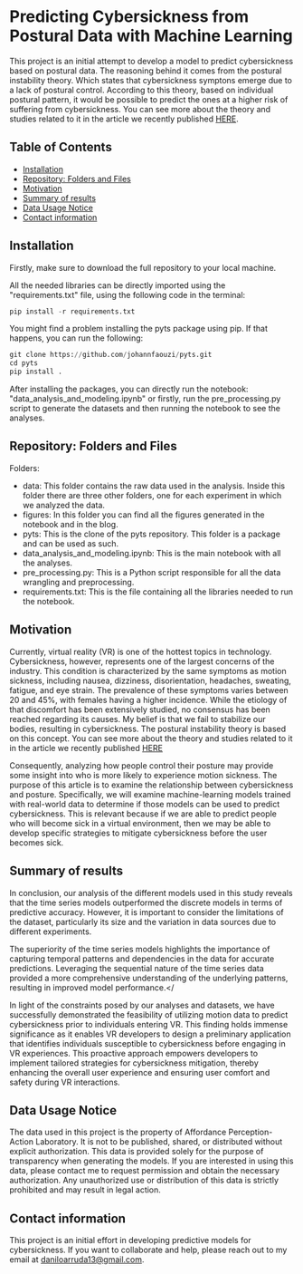 
# Predicting Cybersickness from Postural Data with Machine Learning <!-- omit in toc -->
 This project is an initial attempt to develop a model to predict cybersickness based on postural data. The reasoning behind it comes from the postural instability theory. Which states that cybersickness symptons emerge due to a lack of postural control. According to this theory, based on individual postural pattern, it would be possible to predict the ones at a higher risk of suffering from cybersickness. You can see more about the theory and studies related to it in the article we recently published [HERE](https://www.frontiersin.org/articles/10.3389/frvir.2022.1001080/full). 


## Table of Contents <!-- omit in toc -->


- [Installation](#installation)
- [Repository: Folders and Files](#repository-folders-and-files)
- [Motivation](#motivation)
- [Summary of results](#summary-of-results)
- [Data Usage Notice](#data-usage-notice)
- [Contact information](#contact-information)

## Installation
Firstly, make sure to download the full repository to your local machine.

All the needed libraries can be directly imported using the "requirements.txt" file, using the following code in the terminal:
```python
pip install -r requirements.txt
```
You might find a problem installing the pyts package using pip. If that happens, you can run the following:
```python
git clone https://github.com/johannfaouzi/pyts.git
cd pyts
pip install .
```

After installing the packages, you can directly run the notebook: "data_analysis_and_modeling.ipynb" or firstly, run the pre_processing.py script to generate the datasets and then running the notebook to see the analyses. 

## Repository: Folders and Files
Folders:
- data: This folder contains the raw data used in the analysis. Inside this folder there are three other folders, one for each experiment in which we analyzed the data.
- figures: In this folder you can find all the figures generated in the notebook and in the blog.
- pyts: This is the clone of the pyts repository. This folder is a package and can be used as such. 
- data_analysis_and_modeling.ipynb: This is the main notebook with all the analyses. 
- pre_processing.py: This is a Python script responsible for all the data wrangling and preprocessing.
- requirements.txt: This is the file containing all the libraries needed to run the notebook.

## Motivation

Currently, virtual reality (VR) is one of the hottest topics in technology. Cybersickness, however, represents one of the largest concerns of the industry. This condition is characterized by the same symptoms as motion sickness, including nausea, dizziness, disorientation, headaches, sweating, fatigue, and eye strain. The prevalence of these symptoms varies between 20 and 45%, with females having a higher incidence. While the etiology of that discomfort has been extensively studied, no consensus has been reached regarding its causes. My belief is that we fail to stabilize our bodies, resulting in cybersickness. The postural instability theory is based on this concept. You can see more about the theory and studies related to it in the article we recently published [HERE](https://www.frontiersin.org/articles/10.3389/frvir.2022.1001080/full)

Consequently, analyzing how people control their posture may provide some insight into who is more likely to experience motion sickness. The purpose of this article is to examine the relationship between cybersickness and posture. Specifically, we will examine machine-learning models trained with real-world data to determine if those models can be used to predict cybersickness. This is relevant because if we are able to predict people who will become sick in a virtual environment, then we may be able to develop specific strategies to mitigate cybersickness before the user becomes sick.

## Summary of results

In conclusion, our analysis of the different models used in this study reveals that the time series models outperformed the discrete models in terms of predictive accuracy. However, it is important to consider the limitations of the dataset, particularly its size and the variation in data sources due to different experiments.

The superiority of the time series models highlights the importance of capturing temporal patterns and dependencies in the data for accurate predictions. Leveraging the sequential nature of the time series data provided a more comprehensive understanding of the underlying patterns, resulting in improved model performance.</

In light of the constraints posed by our analyses and datasets, we have successfully demonstrated the feasibility of utilizing motion data to predict cybersickness prior to individuals entering VR. This finding holds immense significance as it enables VR developers to design a preliminary application that identifies individuals susceptible to cybersickness before engaging in VR experiences. This proactive approach empowers developers to implement tailored strategies for cybersickness mitigation, thereby enhancing the overall user experience and ensuring user comfort and safety during VR interactions.


## Data Usage Notice

The data used in this project is the property of Affordance Perception-Action Laboratory. It is not to be published, shared, or distributed without explicit authorization. This data is provided solely for the purpose of transparency when generating the models.
If you are interested in using this data, please contact me to request permission and obtain the necessary authorization.
Any unauthorized use or distribution of this data is strictly prohibited and may result in legal action.

## Contact information

This project is an initial effort in developing predictive models for cybersickness. If you want to collaborate and help, please reach out to my email at daniloarruda13@gmail.com.